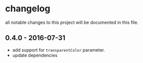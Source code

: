 # changelog

all notable changes to this project will be documented in this file.

## 0.4.0 - 2016-07-31

- add support for ``transparentColor`` parameter.
- update dependencies
